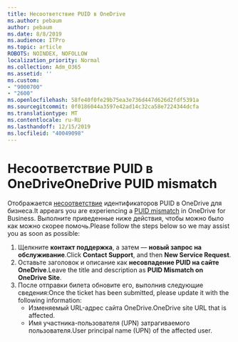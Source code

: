 ```yaml
---
title: Несоответствие PUID в OneDrive
ms.author: pebaum
author: pebaum
ms.date: 8/8/2019
ms.audience: ITPro
ms.topic: article
ROBOTS: NOINDEX, NOFOLLOW
localization_priority: Normal
ms.collection: Adm_O365
ms.assetid: ''
ms.custom:
- "9000700"
- "2600"
ms.openlocfilehash: 58fe40f0fe29b75ea3e736d447d626d2fdf5391a
ms.sourcegitcommit: 0f0186044a3597e42ad14c32ca58e7224344dcfa
ms.translationtype: MT
ms.contentlocale: ru-RU
ms.lasthandoff: 12/15/2019
ms.locfileid: "40049098"
---
```

# <a name="onedrive-puid-mismatch"></a><span data-ttu-id="df232-102">Несоответствие PUID в OneDrive</span><span class="sxs-lookup"><span data-stu-id="df232-102">OneDrive PUID mismatch</span></span>
<span data-ttu-id="df232-103">Отображается [несоответствие](https://docs.microsoft.com/sharepoint/support/administration/access-denied-or-need-permission-error-sharepoint-online-or-onedrive-for-business#when-accessing-a-onedrive-site) идентификаторов PUID в OneDrive для бизнеса.</span><span class="sxs-lookup"><span data-stu-id="df232-103">It appears you are experiencing a [PUID mismatch](https://docs.microsoft.com/sharepoint/support/administration/access-denied-or-need-permission-error-sharepoint-online-or-onedrive-for-business#when-accessing-a-onedrive-site) in OneDrive for Business.</span></span> <span data-ttu-id="df232-104">Выполните приведенные ниже действия, чтобы можно было как можно скорее помочь.</span><span class="sxs-lookup"><span data-stu-id="df232-104">Please follow the steps below so we may assist you as soon as possible:</span></span>

1. <span data-ttu-id="df232-105">Щелкните **контакт поддержка**, а затем — **новый запрос на обслуживание**.</span><span class="sxs-lookup"><span data-stu-id="df232-105">Click **Contact Support**, and then **New Service Request**.</span></span>
2. <span data-ttu-id="df232-106">Оставьте заголовок и описание как **несовпадение PUID на сайте OneDrive**.</span><span class="sxs-lookup"><span data-stu-id="df232-106">Leave the title and description as **PUID Mismatch on OneDrive Site**.</span></span>
3. <span data-ttu-id="df232-107">После отправки билета обновите его, выполнив следующие сведения:</span><span class="sxs-lookup"><span data-stu-id="df232-107">Once the ticket has been submitted, please update it with the following information:</span></span>
    - <span data-ttu-id="df232-108">Изменяемый URL-адрес сайта OneDrive.</span><span class="sxs-lookup"><span data-stu-id="df232-108">OneDrive site URL that is affected.</span></span>
    - <span data-ttu-id="df232-109">Имя участника-пользователя (UPN) затрагиваемого пользователя.</span><span class="sxs-lookup"><span data-stu-id="df232-109">User principal name (UPN) of the affected user.</span></span>



